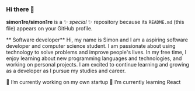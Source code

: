 ### Hi there 👋

**simon1re/simon1re** is a ✨ _special_ ✨ repository because its `README.md` (this file) appears on your GitHub profile.


** Software developer** 
Hi, my name is Simon and I am a aspiring software developer and computer science student. I am passionate about using technology to solve problems and improve people's lives. In my free time, I enjoy learning about new programming languages and technologies, and working on personal projects. I am excited to continue learning and growing as a developer as I pursue my studies and career.

 🔭 I’m currently working on my own startup
 🌱 I’m currently learning React 

